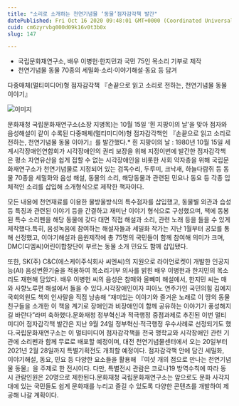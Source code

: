 ```yaml
---
title: "소리로 소개하는 천연기념물 ‘동물’점자감각책 발간"
datePublished: Fri Oct 16 2020 09:48:01 GMT+0000 (Coordinated Universal Time)
cuid: cm6zyrvbg000d09k16v0t3b0x
slug: 147

---
```



- 국립문화재연구소, 배우 이병헌·한지민과 국민 75인 목소리 기부로 제작
- 천연기념물 동물 70종의 세밀화·소리·이야기해설·동요 등 담겨

다중매체(멀티미디어)형 점자감각책 『손끝으로 읽고 소리로 전하는, 천연기념물 동물 이야기』

![이미지](https://cdn.hashnode.com/res/hashnode/image/upload/v1739247026125/ddcc2a0b-3b21-4bcf-85e5-4f5eaca5c155.jpeg)

문화재청 국립문화재연구소(소장 지병목)는 10월 15일 ‘흰 지팡이의 날’을 맞아 점자와 음성해설이 같이 수록된 다중매체(멀티미디어)형 점자감각책인 『손끝으로 읽고 소리로 전하는, 천연기념물 동물 이야기』를 발간했다.* 흰 지팡이의 날 : 1980년 10월 15일 세계시각장애인연합회가 시각장애인의 권리 보장을 위해 지정이번에 발간한 점자감각책은 평소 자연유산을 쉽게 접할 수 없는 시각장애인을 비롯한 사회 약자층을 위해 국립문화재연구소가 천연기념물로 지정되어 있는 검독수리, 두루미, 크낙새, 하늘다람쥐 등 동물 70종을 세밀화와 음성 해설, 동물의 소리, 해당동물과 관련된 민요나 동요 등 각종 입체적인 소리를 삽입해 소개형식으로 제작한 책자이다.

모든 내용에 천연재료를 이용한 물방울방식의 특수점자를 삽입했고, 동물별 외관과 습성 등 특징과 관련된 이야기 등을 간결하고 재미난 이야기 형식으로 구성했으며, 책에 동봉된 특수 소리펜을 해당 동물에 갖다 대면 직접 해설과 소리, 관련 노래 등을 들을 수 있게 제작했다.특히, 음성녹음에 참여하는 해설자들과 세밀화 작가는 지난 1월부터 공모를 통해 선정했고, 이야기해설과 음원제작에 총 75명의 국민들이 함께 참여해 의미가 크며, DMC(디엠씨)어린이합창단이 부르는 동물 소개 민요도 함께 삽입됐다.

또한, SK(주) C&C(에스케이주식회사 씨엔씨)의 지원으로 라이언로켓이 개발한 인공지능(AI) 음성변환기술을 적용하여 목소리기부 의사를 밝힌 배우 이병헌과 한지민의 목소리도 재현해 담았다. 배우 이병헌 씨의 음성은 참매와 올빼미 해설에서, 한지민 씨는 매와 사향노루편 해설에서 들을 수 있다.시각장애인이자 피아노 연주가인 국민의힘 김예지 국회의원도 책의 인사말을 직접 낭송해 “재미있는 이야기와 즐거운 노래로 이 땅의 동물 친구들을 소개한 이 책을 계기로 장애인과 비장애인이 함께 공유하는 이야기가 풍성해지길 바란다”라며 축하했다.문화재청 정부혁신과 적극행정 중점과제로 추진된 이번 멀티미디어 점자감각책 발간은 지난 9월 24일 정부혁신·적극행정 우수사례로 선정되기도 했다.국립문화재연구소는 이 멀티미디어 점자감각책을 전국 맹학교와 시각장애인 관련 기관에 소리펜과 함께 무료로 배포할 예정이며, 대전 천연기념물센터에서 오는 20일부터 2021년 2월 28일까지 특별기획전도 개최할 예정이다. 점자감각책 안에 담긴 세밀화, 이야기해설, 동요, 민요 등 다양한 요소들을 활용해 『여섯 개의 점으로 만나는 천연기념물 동물』을 주제로 한 전시이다. 다만, 특별전시 관람은 코로나19 방역수칙에 따라 동시 관람인원은 20명으로 제한된다.문화재청 국립문화재연구소는 앞으로도 문화 사각지대에 있는 국민들도 쉽게 문화재를 누리고 즐길 수 있도록 다양한 콘텐츠를 개발하여 제공해 나갈 계획이다.